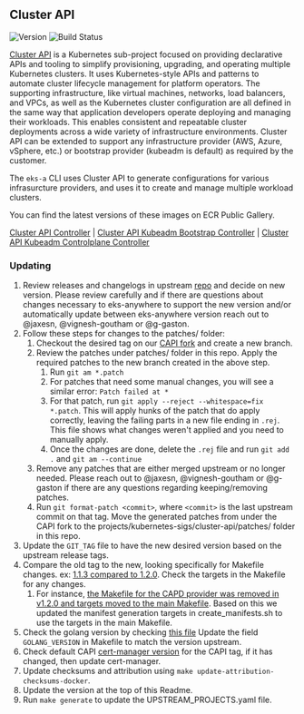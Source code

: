 ## **Cluster API**
![Version](https://img.shields.io/badge/version-v1.10.2-blue)
![Build Status](https://codebuild.us-west-2.amazonaws.com/badges?uuid=eyJlbmNyeXB0ZWREYXRhIjoiQVZ3TDBZZVVXZUZiVmtqLzVoOVcrV2FaMmxRRzJXRmJCRlZtQkNodXdWZ0FrNm0zQ3l5UzNqTkdsQXgwdzc0bTBZc1RIcjBhMUVFbEhIK3d2VDVPek1rPSIsIml2UGFyYW1ldGVyU3BlYyI6IkVuOGJxNXBPZEtDek81Q3giLCJtYXRlcmlhbFNldFNlcmlhbCI6MX0%3D&branch=main)

[Cluster API](https://github.com/kubernetes-sigs/cluster-api) is a Kubernetes sub-project focused on providing declarative APIs and tooling to simplify provisioning, upgrading, and operating multiple Kubernetes clusters. It uses Kubernetes-style APIs and patterns to automate cluster lifecycle management for platform operators. The supporting infrastructure, like virtual machines, networks, load balancers, and VPCs, as well as the Kubernetes cluster configuration are all defined in the same way that application developers operate deploying and managing their workloads. This enables consistent and repeatable cluster deployments across a wide variety of infrastructure environments. Cluster API can be extended to support any infrastructure provider (AWS, Azure, vSphere, etc.) or bootstrap provider (kubeadm is default) as required by the customer.

The `eks-a` CLI uses Cluster API to generate configurations for various infrasurcture providers, and uses it to create and manage multiple workload clusters.

You can find the latest versions of these images on ECR Public Gallery.

[Cluster API Controller](https://gallery.ecr.aws/eks-anywhere/kubernetes-sigs/cluster-api/cluster-api-controller) | 
[Cluster API Kubeadm Bootstrap Controller](https://gallery.ecr.aws/eks-anywhere/kubernetes-sigs/cluster-api/kubeadm-bootstrap-controller) | 
[Cluster API Kubeadm Controlplane Controller](https://gallery.ecr.aws/eks-anywhere/kubernetes-sigs/cluster-api/kubeadm-control-plane-controller)

### Updating

1. Review releases and changelogs in upstream [repo](https://github.com/kubernetes-sigs/cluster-api) and decide on new version.
   Please review carefully and if there are questions about changes necessary to eks-anywhere to support the new version
   and/or automatically update between eks-anywhere version reach out to @jaxesn, @vignesh-goutham or @g-gaston.
1. Follow these steps for changes to the patches/ folder:
   1. Checkout the desired tag on our [CAPI fork](https://github.com/abhay-krishna/cluster-api) and create a new branch.
   1. Review the patches under patches/ folder in this repo. Apply the required patches to the new branch created in the above step.
      1. Run `git am *.patch`
      1. For patches that need some manual changes, you will see a similar error: `Patch failed at *`
      1. For that patch, run `git apply --reject --whitespace=fix *.patch`. This will apply hunks of the patch that do apply correctly, leaving
      the failing parts in a new file ending in `.rej`. This file shows what changes weren't applied and you need to manually apply.
      1. Once the changes are done, delete the `.rej` file and run `git add .` and `git am --continue`
   1. Remove any patches that are either merged upstream or no longer needed. Please reach out to @jaxesn, @vignesh-goutham or @g-gaston if there are any questions regarding keeping/removing patches.
   1. Run `git format-patch <commit>`, where `<commit>` is the last upstream commit on that tag. Move the generated patches from under the CAPI fork to the projects/kubernetes-sigs/cluster-api/patches/ folder in this repo.
1. Update the `GIT_TAG` file to have the new desired version based on the upstream release tags.
1. Compare the old tag to the new, looking specifically for Makefile changes.
   ex: [1.1.3 compared to 1.2.0](https://github.com/kubernetes-sigs/cluster-api/compare/v1.1.3...v1.2.0). Check the targets in the Makefile
   for any changes.
   1. For instance, [the Makefile for the CAPD provider was removed in v1.2.0 and targets moved to the main Makefile](https://github.com/kubernetes-sigs/cluster-api/commit/88dc60e28be303d6c371a49d463f700076469c52).
   Based on this we updated the manifest generation targets in create_manifests.sh to use the targets in the main Makefile.
1. Check the golang version by checking [this file](https://github.com/kubernetes-sigs/cluster-api/blob/main/.github/workflows/release.yml#L26) Update the field `GOLANG_VERSION` in
   Makefile to match the version upstream.
1. Check default CAPI [cert-manager version]((https://github.com/kubernetes-sigs/cluster-api/blob/main/cmd/clusterctl/client/config/cert_manager_client.go#L32)) for the CAPI tag, if it has changed, then update cert-manager.
1. Update checksums and attribution using `make update-attribution-checksums-docker`.
1. Update the version at the top of this Readme.
1. Run `make generate` to update the UPSTREAM_PROJECTS.yaml file.
